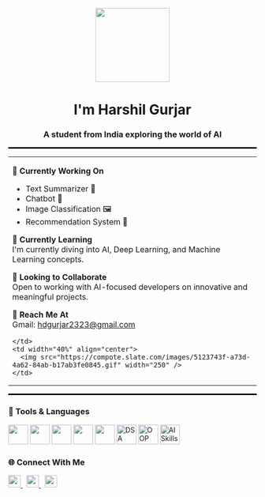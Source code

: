 <p align="center">
  <img src="https://www.adoreinfotech.com/assets/img/chatbot-marketing.gif" width="150"/>
</p>

<h1 align="center">I'm Harshil Gurjar</h1>
<h3 align="center">A student from India exploring the world of AI</h3>

<hr style="border: 1px solid #000000;">

<table>
  <tr>
    <td width="60%">
      
🔧 **Currently Working On**
- Text Summarizer 📄  
- Chatbot 🤖  
- Image Classification 🖼️  
- Recommendation System 🎯  

📘 **Currently Learning**  
I'm currently diving into AI, Deep Learning, and Machine Learning concepts.

🤝 **Looking to Collaborate**  
Open to working with AI-focused developers on innovative and meaningful projects.

📩 **Reach Me At**  
Gmail: hdgurjar2323@gmail.com  

    </td>
    <td width="40%" align="center">
      <img src="https://compote.slate.com/images/5123743f-a73d-4a62-84ab-b17ab3fe0845.gif" width="250" />
    </td>
  </tr>
</table>

<hr style="border: 1px solid #000000;">

### 🧰 Tools & Languages  
<p align="left">
  <img src="https://cdn.jsdelivr.net/gh/devicons/devicon/icons/c/c-original.svg" width="40"/>
  <img src="https://cdn.jsdelivr.net/gh/devicons/devicon/icons/cplusplus/cplusplus-original.svg" width="40"/>
  <img src="https://cdn.jsdelivr.net/gh/devicons/devicon/icons/python/python-original.svg" width="40"/>
  <img src="https://cdn.jsdelivr.net/gh/devicons/devicon/icons/java/java-original.svg" width="40"/>
  <img src="https://cdn.jsdelivr.net/gh/devicons/devicon/icons/mysql/mysql-original.svg" width="40"/>
  <img src="https://cdn-icons-png.flaticon.com/512/8434/8434726.png" width="40" title="DSA with Java"/>
  <img src="https://cdn-icons-png.flaticon.com/512/5968/5968350.png" width="40" title="OOP with Python"/>
  <img src="https://cdn-icons-png.flaticon.com/512/1055/1055687.png" width="40" title="AI Skills"/>
</p>

### 🌐 Connect With Me  
<p align="left">
  <a href="mailto:hdgurjar2323@gmail.com">
    <img src="https://cdn-icons-png.flaticon.com/512/732/732200.png" width="25" />
  </a>
  &nbsp;
  <a href="https://www.linkedin.com/in/harshil-gurjar23/" target="_blank">
    <img src="https://cdn-icons-png.flaticon.com/512/145/145807.png" width="25" />
  </a>
  &nbsp;
  <a href="https://twitter.com" target="_blank">
    <img src="https://cdn-icons-png.flaticon.com/512/733/733579.png" width="25" />
  </a>
</p>
